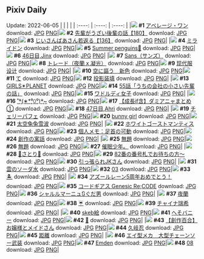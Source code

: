 ## Pixiv Daily
Update: 2022-06-05
|      |      |      |
| :----: | :----: | :----: |
|![](https://pixiv.microyu.workers.dev/c/240x480/img-master/img/2022/06/03/00/00/17/98785502_p0_master1200.jpg) **#1** [アベレージ・ワン](https://www.pixiv.net/artworks/98785502) download: [JPG](https://pixiv.microyu.workers.dev/img-original/img/2022/06/03/00/00/17/98785502_p0.jpg) [PNG](https://pixiv.microyu.workers.dev/img-original/img/2022/06/03/00/00/17/98785502_p0.png)|![](https://pixiv.microyu.workers.dev/c/240x480/img-master/img/2022/06/03/18/58/35/98799029_p0_master1200.jpg) **#2** [先輩がうざい後輩の話【180】](https://www.pixiv.net/artworks/98799029) download: [JPG](https://pixiv.microyu.workers.dev/img-original/img/2022/06/03/18/58/35/98799029_p0.jpg) [PNG](https://pixiv.microyu.workers.dev/img-original/img/2022/06/03/18/58/35/98799029_p0.png)|![](https://pixiv.microyu.workers.dev/c/240x480/img-master/img/2022/06/04/10/53/14/98814432_p0_master1200.jpg) **#3** [じいさんばあさん若返る【136】](https://www.pixiv.net/artworks/98814432) download: [JPG](https://pixiv.microyu.workers.dev/img-original/img/2022/06/04/10/53/14/98814432_p0.jpg) [PNG](https://pixiv.microyu.workers.dev/img-original/img/2022/06/04/10/53/14/98814432_p0.png)|
|![](https://pixiv.microyu.workers.dev/c/240x480/img-master/img/2022/06/03/00/10/05/98785912_p0_master1200.jpg) **#4** [ミライドン](https://www.pixiv.net/artworks/98785912) download: [JPG](https://pixiv.microyu.workers.dev/img-original/img/2022/06/03/00/10/05/98785912_p0.jpg) [PNG](https://pixiv.microyu.workers.dev/img-original/img/2022/06/03/00/10/05/98785912_p0.png)|![](https://pixiv.microyu.workers.dev/c/240x480/img-master/img/2022/06/03/00/00/01/98785399_p0_master1200.jpg) **#5** [Summer penguins🐧](https://www.pixiv.net/artworks/98785399) download: [JPG](https://pixiv.microyu.workers.dev/img-original/img/2022/06/03/00/00/01/98785399_p0.jpg) [PNG](https://pixiv.microyu.workers.dev/img-original/img/2022/06/03/00/00/01/98785399_p0.png)|![](https://pixiv.microyu.workers.dev/c/240x480/img-master/img/2022/06/03/00/00/05/98785426_p0_master1200.jpg) **#6** [46日目,Jinx](https://www.pixiv.net/artworks/98785426) download: [JPG](https://pixiv.microyu.workers.dev/img-original/img/2022/06/03/00/00/05/98785426_p0.jpg) [PNG](https://pixiv.microyu.workers.dev/img-original/img/2022/06/03/00/00/05/98785426_p0.png)|
|![](https://pixiv.microyu.workers.dev/c/240x480/img-master/img/2022/06/04/00/24/25/98807486_p0_master1200.jpg) **#7** [Sans（サンズ）](https://www.pixiv.net/artworks/98807486) download: [JPG](https://pixiv.microyu.workers.dev/img-original/img/2022/06/04/00/24/25/98807486_p0.jpg) [PNG](https://pixiv.microyu.workers.dev/img-original/img/2022/06/04/00/24/25/98807486_p0.png)|![](https://pixiv.microyu.workers.dev/c/240x480/img-master/img/2022/06/03/17/40/33/98797564_p0_master1200.jpg) **#8** [トレード（夜蘭 x 凝光）](https://www.pixiv.net/artworks/98797564) download: [JPG](https://pixiv.microyu.workers.dev/img-original/img/2022/06/03/17/40/33/98797564_p0.jpg) [PNG](https://pixiv.microyu.workers.dev/img-original/img/2022/06/03/17/40/33/98797564_p0.png)|![](https://pixiv.microyu.workers.dev/c/240x480/img-master/img/2022/06/03/02/15/18/98788297_p0_master1200.jpg) **#9** [现代服设计](https://www.pixiv.net/artworks/98788297) download: [JPG](https://pixiv.microyu.workers.dev/img-original/img/2022/06/03/02/15/18/98788297_p0.jpg) [PNG](https://pixiv.microyu.workers.dev/img-original/img/2022/06/03/02/15/18/98788297_p0.png)|
|![](https://pixiv.microyu.workers.dev/c/240x480/img-master/img/2022/06/03/00/00/01/98785401_p0_master1200.jpg) **#10** [空に謳う　新色](https://www.pixiv.net/artworks/98785401) download: [JPG](https://pixiv.microyu.workers.dev/img-original/img/2022/06/03/00/00/01/98785401_p0.jpg) [PNG](https://pixiv.microyu.workers.dev/img-original/img/2022/06/03/00/00/01/98785401_p0.png)|![](https://pixiv.microyu.workers.dev/c/240x480/img-master/img/2022/06/03/11/11/18/98792920_p0_master1200.jpg) **#11** [て](https://www.pixiv.net/artworks/98792920) download: [JPG](https://pixiv.microyu.workers.dev/img-original/img/2022/06/03/11/11/18/98792920_p0.jpg) [PNG](https://pixiv.microyu.workers.dev/img-original/img/2022/06/03/11/11/18/98792920_p0.png)|![](https://pixiv.microyu.workers.dev/c/240x480/img-master/img/2022/06/03/00/02/28/98785660_p0_master1200.jpg) **#12** [投影装填](https://www.pixiv.net/artworks/98785660) download: [JPG](https://pixiv.microyu.workers.dev/img-original/img/2022/06/03/00/02/28/98785660_p0.jpg) [PNG](https://pixiv.microyu.workers.dev/img-original/img/2022/06/03/00/02/28/98785660_p0.png)|
|![](https://pixiv.microyu.workers.dev/c/240x480/img-master/img/2022/06/03/20/09/39/98800555_p0_master1200.jpg) **#13** [GIRLS✴︎PLANET](https://www.pixiv.net/artworks/98800555) download: [JPG](https://pixiv.microyu.workers.dev/img-original/img/2022/06/03/20/09/39/98800555_p0.jpg) [PNG](https://pixiv.microyu.workers.dev/img-original/img/2022/06/03/20/09/39/98800555_p0.png)|![](https://pixiv.microyu.workers.dev/c/240x480/img-master/img/2022/06/03/17/00/03/98796948_p0_master1200.jpg) **#14** [55話「うちの会社の小さい先輩の話」](https://www.pixiv.net/artworks/98796948) download: [JPG](https://pixiv.microyu.workers.dev/img-original/img/2022/06/03/17/00/03/98796948_p0.jpg) [PNG](https://pixiv.microyu.workers.dev/img-original/img/2022/06/03/17/00/03/98796948_p0.png)|![](https://pixiv.microyu.workers.dev/c/240x480/img-master/img/2022/06/03/09/40/00/98792046_p0_master1200.jpg) **#15** [ワドルディ女子](https://www.pixiv.net/artworks/98792046) download: [JPG](https://pixiv.microyu.workers.dev/img-original/img/2022/06/03/09/40/00/98792046_p0.jpg) [PNG](https://pixiv.microyu.workers.dev/img-original/img/2022/06/03/09/40/00/98792046_p0.png)|
|![](https://pixiv.microyu.workers.dev/c/240x480/img-master/img/2022/06/03/01/00/59/98787123_p0_master1200.jpg) **#16** [˚*̥(∗*⁰͈꒨⁰͈)*̥~](https://www.pixiv.net/artworks/98787123) download: [JPG](https://pixiv.microyu.workers.dev/img-original/img/2022/06/03/01/00/59/98787123_p0.jpg) [PNG](https://pixiv.microyu.workers.dev/img-original/img/2022/06/03/01/00/59/98787123_p0.png)|![](https://pixiv.microyu.workers.dev/c/240x480/img-master/img/2022/06/04/10/41/30/98814275_p0_master1200.jpg) **#17** [【成長if含】ダミアニャまとめ①](https://www.pixiv.net/artworks/98814275) download: [JPG](https://pixiv.microyu.workers.dev/img-original/img/2022/06/04/10/41/30/98814275_p0.jpg) [PNG](https://pixiv.microyu.workers.dev/img-original/img/2022/06/04/10/41/30/98814275_p0.png)|![](https://pixiv.microyu.workers.dev/c/240x480/img-master/img/2022/06/04/00/00/13/98806637_p0_master1200.jpg) **#18** [47日目,Ahri](https://www.pixiv.net/artworks/98806637) download: [JPG](https://pixiv.microyu.workers.dev/img-original/img/2022/06/04/00/00/13/98806637_p0.jpg) [PNG](https://pixiv.microyu.workers.dev/img-original/img/2022/06/04/00/00/13/98806637_p0.png)|
|![](https://pixiv.microyu.workers.dev/c/240x480/img-master/img/2022/06/03/23/09/05/98805240_p0_master1200.jpg) **#19** [チェリーパフェ](https://www.pixiv.net/artworks/98805240) download: [JPG](https://pixiv.microyu.workers.dev/img-original/img/2022/06/03/23/09/05/98805240_p0.jpg) [PNG](https://pixiv.microyu.workers.dev/img-original/img/2022/06/03/23/09/05/98805240_p0.png)|![](https://pixiv.microyu.workers.dev/c/240x480/img-master/img/2022/06/04/09/48/39/98795196_p0_master1200.jpg) **#20** [bunny girl](https://www.pixiv.net/artworks/98795196) download: [JPG](https://pixiv.microyu.workers.dev/img-original/img/2022/06/04/09/48/39/98795196_p0.jpg) [PNG](https://pixiv.microyu.workers.dev/img-original/img/2022/06/04/09/48/39/98795196_p0.png)|![](https://pixiv.microyu.workers.dev/c/240x480/img-master/img/2022/06/03/22/36/40/98791572_p0_master1200.jpg) **#21** [太空兔兔雪波](https://www.pixiv.net/artworks/98791572) download: [JPG](https://pixiv.microyu.workers.dev/img-original/img/2022/06/03/22/36/40/98791572_p0.jpg) [PNG](https://pixiv.microyu.workers.dev/img-original/img/2022/06/03/22/36/40/98791572_p0.png)|
|![](https://pixiv.microyu.workers.dev/c/240x480/img-master/img/2022/06/04/19/16/30/98822985_p0_master1200.jpg) **#22** [ホワイトゴーストマンティス](https://www.pixiv.net/artworks/98822985) download: [JPG](https://pixiv.microyu.workers.dev/img-original/img/2022/06/04/19/16/30/98822985_p0.jpg) [PNG](https://pixiv.microyu.workers.dev/img-original/img/2022/06/04/19/16/30/98822985_p0.png)|![](https://pixiv.microyu.workers.dev/c/240x480/img-master/img/2022/06/04/09/00/01/98813140_p0_master1200.jpg) **#23** [個人メモ：足首の可動](https://www.pixiv.net/artworks/98813140) download: [JPG](https://pixiv.microyu.workers.dev/img-original/img/2022/06/04/09/00/01/98813140_p0.jpg) [PNG](https://pixiv.microyu.workers.dev/img-original/img/2022/06/04/09/00/01/98813140_p0.png)|![](https://pixiv.microyu.workers.dev/c/240x480/img-master/img/2022/06/03/00/08/17/98785851_p0_master1200.jpg) **#24** [創作の寓話](https://www.pixiv.net/artworks/98785851) download: [JPG](https://pixiv.microyu.workers.dev/img-original/img/2022/06/03/00/08/17/98785851_p0.jpg) [PNG](https://pixiv.microyu.workers.dev/img-original/img/2022/06/03/00/08/17/98785851_p0.png)|
|![](https://pixiv.microyu.workers.dev/c/240x480/img-master/img/2022/06/04/21/11/04/98825707_p0_master1200.jpg) **#25** [無題](https://www.pixiv.net/artworks/98825707) download: [JPG](https://pixiv.microyu.workers.dev/img-original/img/2022/06/04/21/11/04/98825707_p0.jpg) [PNG](https://pixiv.microyu.workers.dev/img-original/img/2022/06/04/21/11/04/98825707_p0.png)|![](https://pixiv.microyu.workers.dev/c/240x480/img-master/img/2022/06/04/22/17/30/98827563_p0_master1200.jpg) **#26** [無題](https://www.pixiv.net/artworks/98827563) download: [JPG](https://pixiv.microyu.workers.dev/img-original/img/2022/06/04/22/17/30/98827563_p0.jpg) [PNG](https://pixiv.microyu.workers.dev/img-original/img/2022/06/04/22/17/30/98827563_p0.png)|![](https://pixiv.microyu.workers.dev/c/240x480/img-master/img/2022/06/03/12/18/35/98793638_p0_master1200.jpg) **#27** [催眠少年。](https://www.pixiv.net/artworks/98793638) download: [JPG](https://pixiv.microyu.workers.dev/img-original/img/2022/06/03/12/18/35/98793638_p0.jpg) [PNG](https://pixiv.microyu.workers.dev/img-original/img/2022/06/03/12/18/35/98793638_p0.png)|
|![](https://pixiv.microyu.workers.dev/c/240x480/img-master/img/2022/06/03/00/02/25/98785656_p0_master1200.jpg) **#28** [🦋さとり🦋](https://www.pixiv.net/artworks/98785656) download: [JPG](https://pixiv.microyu.workers.dev/img-original/img/2022/06/03/00/02/25/98785656_p0.jpg) [PNG](https://pixiv.microyu.workers.dev/img-original/img/2022/06/03/00/02/25/98785656_p0.png)|![](https://pixiv.microyu.workers.dev/c/240x480/img-master/img/2022/06/03/20/18/51/98800778_p0_master1200.jpg) **#29** [82番の番号札でお待ちの方～](https://www.pixiv.net/artworks/98800778) download: [JPG](https://pixiv.microyu.workers.dev/img-original/img/2022/06/03/20/18/51/98800778_p0.jpg) [PNG](https://pixiv.microyu.workers.dev/img-original/img/2022/06/03/20/18/51/98800778_p0.png)|![](https://pixiv.microyu.workers.dev/c/240x480/img-master/img/2022/06/04/00/50/27/98807976_p0_master1200.jpg) **#30** [引っ張られJKさん](https://www.pixiv.net/artworks/98807976) download: [JPG](https://pixiv.microyu.workers.dev/img-original/img/2022/06/04/00/50/27/98807976_p0.jpg) [PNG](https://pixiv.microyu.workers.dev/img-original/img/2022/06/04/00/50/27/98807976_p0.png)|
|![](https://pixiv.microyu.workers.dev/c/240x480/img-master/img/2022/06/04/22/17/59/98827578_p0_master1200.jpg) **#31** [雲のソーダ水](https://www.pixiv.net/artworks/98827578) download: [JPG](https://pixiv.microyu.workers.dev/img-original/img/2022/06/04/22/17/59/98827578_p0.jpg) [PNG](https://pixiv.microyu.workers.dev/img-original/img/2022/06/04/22/17/59/98827578_p0.png)|![](https://pixiv.microyu.workers.dev/c/240x480/img-master/img/2022/06/04/01/24/20/98808738_p0_master1200.jpg) **#32** [03](https://www.pixiv.net/artworks/98808738) download: [JPG](https://pixiv.microyu.workers.dev/img-original/img/2022/06/04/01/24/20/98808738_p0.jpg) [PNG](https://pixiv.microyu.workers.dev/img-original/img/2022/06/04/01/24/20/98808738_p0.png)|![](https://pixiv.microyu.workers.dev/c/240x480/img-master/img/2022/06/04/00/01/01/98806788_p0_master1200.jpg) **#33** [🏝️](https://www.pixiv.net/artworks/98806788) download: [JPG](https://pixiv.microyu.workers.dev/img-original/img/2022/06/04/00/01/01/98806788_p0.jpg) [PNG](https://pixiv.microyu.workers.dev/img-original/img/2022/06/04/00/01/01/98806788_p0.png)|
|![](https://pixiv.microyu.workers.dev/c/240x480/img-master/img/2022/06/03/00/03/14/98785697_p0_master1200.jpg) **#34** [アズールレーン5周年おめでとう！](https://www.pixiv.net/artworks/98785697) download: [JPG](https://pixiv.microyu.workers.dev/img-original/img/2022/06/03/00/03/14/98785697_p0.jpg) [PNG](https://pixiv.microyu.workers.dev/img-original/img/2022/06/03/00/03/14/98785697_p0.png)|![](https://pixiv.microyu.workers.dev/c/240x480/img-master/img/2022/06/04/00/00/09/98806598_p0_master1200.jpg) **#35** [コードギアス Genesic Re;CODE](https://www.pixiv.net/artworks/98806598) download: [JPG](https://pixiv.microyu.workers.dev/img-original/img/2022/06/04/00/00/09/98806598_p0.jpg) [PNG](https://pixiv.microyu.workers.dev/img-original/img/2022/06/04/00/00/09/98806598_p0.png)|![](https://pixiv.microyu.workers.dev/c/240x480/img-master/img/2022/06/03/00/16/13/98786074_p0_master1200.jpg) **#36** [シャルルマーニュ🔃ぐだ男](https://www.pixiv.net/artworks/98786074) download: [JPG](https://pixiv.microyu.workers.dev/img-original/img/2022/06/03/00/16/13/98786074_p0.jpg) [PNG](https://pixiv.microyu.workers.dev/img-original/img/2022/06/03/00/16/13/98786074_p0.png)|
|![](https://pixiv.microyu.workers.dev/c/240x480/img-master/img/2022/06/03/00/09/31/98785895_p0_master1200.jpg) **#37** [夜蘭](https://www.pixiv.net/artworks/98785895) download: [JPG](https://pixiv.microyu.workers.dev/img-original/img/2022/06/03/00/09/31/98785895_p0.jpg) [PNG](https://pixiv.microyu.workers.dev/img-original/img/2022/06/03/00/09/31/98785895_p0.png)|![](https://pixiv.microyu.workers.dev/c/240x480/img-master/img/2022/06/03/13/47/02/98794662_p0_master1200.jpg) **#38** [☔️](https://www.pixiv.net/artworks/98794662) download: [JPG](https://pixiv.microyu.workers.dev/img-original/img/2022/06/03/13/47/02/98794662_p0.jpg) [PNG](https://pixiv.microyu.workers.dev/img-original/img/2022/06/03/13/47/02/98794662_p0.png)|![](https://pixiv.microyu.workers.dev/c/240x480/img-master/img/2022/06/04/01/47/20/98809137_p0_master1200.jpg) **#39** [チャイナ瑞希](https://www.pixiv.net/artworks/98809137) download: [JPG](https://pixiv.microyu.workers.dev/img-original/img/2022/06/04/01/47/20/98809137_p0.jpg) [PNG](https://pixiv.microyu.workers.dev/img-original/img/2022/06/04/01/47/20/98809137_p0.png)|
|![](https://pixiv.microyu.workers.dev/c/240x480/img-master/img/2022/06/03/23/21/36/98805544_p0_master1200.jpg) **#40** [skeb絵](https://www.pixiv.net/artworks/98805544) download: [JPG](https://pixiv.microyu.workers.dev/img-original/img/2022/06/03/23/21/36/98805544_p0.jpg) [PNG](https://pixiv.microyu.workers.dev/img-original/img/2022/06/03/23/21/36/98805544_p0.png)|![](https://pixiv.microyu.workers.dev/c/240x480/img-master/img/2022/06/03/16/30/00/98796554_p0_master1200.jpg) **#41** [へそバニー](https://www.pixiv.net/artworks/98796554) download: [JPG](https://pixiv.microyu.workers.dev/img-original/img/2022/06/03/16/30/00/98796554_p0.jpg) [PNG](https://pixiv.microyu.workers.dev/img-original/img/2022/06/03/16/30/00/98796554_p0.png)|![](https://pixiv.microyu.workers.dev/c/240x480/img-master/img/2022/06/04/00/00/06/98806575_p0_master1200.jpg) **#42** [🌹](https://www.pixiv.net/artworks/98806575) download: [JPG](https://pixiv.microyu.workers.dev/img-original/img/2022/06/04/00/00/06/98806575_p0.jpg) [PNG](https://pixiv.microyu.workers.dev/img-original/img/2022/06/04/00/00/06/98806575_p0.png)|
|![](https://pixiv.microyu.workers.dev/c/240x480/img-master/img/2022/06/03/23/18/31/98801845_p0_master1200.jpg) **#43** [【創作百合】お嬢様とメイドさん](https://www.pixiv.net/artworks/98801845) download: [JPG](https://pixiv.microyu.workers.dev/img-original/img/2022/06/03/23/18/31/98801845_p0.jpg) [PNG](https://pixiv.microyu.workers.dev/img-original/img/2022/06/03/23/18/31/98801845_p0.png)|![](https://pixiv.microyu.workers.dev/c/240x480/img-master/img/2022/06/04/00/00/08/98806594_p0_master1200.jpg) **#44** [久岐忍](https://www.pixiv.net/artworks/98806594) download: [JPG](https://pixiv.microyu.workers.dev/img-original/img/2022/06/04/00/00/08/98806594_p0.jpg) [PNG](https://pixiv.microyu.workers.dev/img-original/img/2022/06/04/00/00/08/98806594_p0.png)|![](https://pixiv.microyu.workers.dev/c/240x480/img-master/img/2022/06/04/00/40/06/98807889_p0_master1200.jpg) **#45** [距離](https://www.pixiv.net/artworks/98807889) download: [JPG](https://pixiv.microyu.workers.dev/img-original/img/2022/06/04/00/40/06/98807889_p0.jpg) [PNG](https://pixiv.microyu.workers.dev/img-original/img/2022/06/04/00/40/06/98807889_p0.png)|
|![](https://pixiv.microyu.workers.dev/c/240x480/img-master/img/2022/06/03/03/04/17/98788870_p0_master1200.jpg) **#46** [エイ型メカ　大型チェーンソー武装](https://www.pixiv.net/artworks/98788870) download: [JPG](https://pixiv.microyu.workers.dev/img-original/img/2022/06/03/03/04/17/98788870_p0.jpg) [PNG](https://pixiv.microyu.workers.dev/img-original/img/2022/06/03/03/04/17/98788870_p0.png)|![](https://pixiv.microyu.workers.dev/c/240x480/img-master/img/2022/06/03/00/45/51/98786795_p0_master1200.jpg) **#47** [Emden](https://www.pixiv.net/artworks/98786795) download: [JPG](https://pixiv.microyu.workers.dev/img-original/img/2022/06/03/00/45/51/98786795_p0.jpg) [PNG](https://pixiv.microyu.workers.dev/img-original/img/2022/06/03/00/45/51/98786795_p0.png)|![](https://pixiv.microyu.workers.dev/c/240x480/img-master/img/2022/06/04/01/30/33/98808865_p0_master1200.jpg) **#48** [08](https://www.pixiv.net/artworks/98808865) download: [JPG](https://pixiv.microyu.workers.dev/img-original/img/2022/06/04/01/30/33/98808865_p0.jpg) [PNG](https://pixiv.microyu.workers.dev/img-original/img/2022/06/04/01/30/33/98808865_p0.png)|
